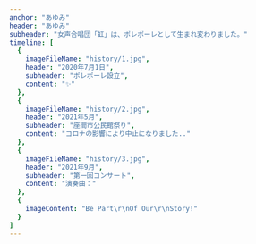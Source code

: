 ```yaml
---
anchor: "あゆみ"
header: "あゆみ"
subheader: "女声合唱団「虹」は、ポレポーレとして生まれ変わりました。"
timeline: [
  {
    imageFileName: "history/1.jpg",
    header: "2020年7月1日",
    subheader: "ポレポーレ設立",
    content: "✨"
  },
  {
    imageFileName: "history/2.jpg",
    header: "2021年5月",
    subheader: "座間市公民館祭り",
    content: "コロナの影響により中止になりました.."
  },
  {
    imageFileName: "history/3.jpg",
    header: "2021年9月",
    subheader: "第一回コンサート",
    content: "演奏曲："
  },
  {
    imageContent: "Be Part\r\nOf Our\r\nStory!"
  }
]
---
```

